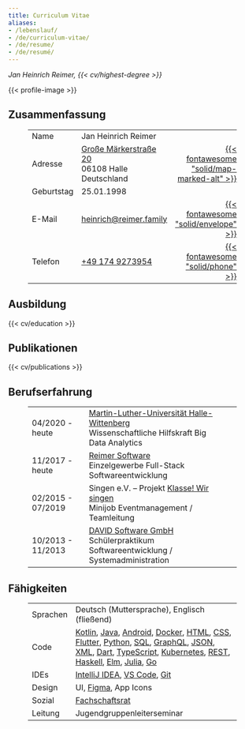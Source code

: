 ```yaml
---
title: Curriculum Vitae
aliases:
- /lebenslauf/
- /de/curriculum-vitae/
- /de/resume/
- /de/resumé/
---
```


_Jan Heinrich Reimer, {{< cv/highest-degree >}}_

{{< profile-image >}}

<section>

## Zusammenfassung

<figure>

| | | |
| --- | --- | ---: |
| Name | Jan Heinrich Reimer | |
| Adresse | [Große Märkerstraße 20](https://www.openstreetmap.org/way/139891311) <br> 06108 Halle <br> Deutschland | [{{< fontawesome "solid/map-marked-alt" >}}](https://www.openstreetmap.org/way/139891311 "Route") |
| Geburtstag | 25.01.1998 | |
| E-Mail | [heinrich@reimer.family](mailto:heinrich@reimer.family) | [{{< fontawesome "solid/envelope" >}}](mailto:heinrich@reimer.family "E-Mail") |
| Telefon | [+49 174 9273954](tel:+491749273954) | [{{< fontawesome "solid/phone" >}}](tel:+491749273954 "Anrufen") |

</figure>

</section>

<section class="timeline">

## Ausbildung

{{< cv/education >}}

</section>

<section>

## Publikationen

{{< cv/publications >}}

</section>

<section>

## Berufserfahrung

<figure class="timeline">

| | | |
| --- | --- | ---: |
| 04/2020 - heute | [Martin-Luther-Universität Halle-Wittenberg](https://informatik.uni-halle.de/arbeitsgruppen/big_data_analytics/) <br> Wissenschaftliche Hilfskraft Big Data Analytics |
| 11/2017 - heute | [Reimer Software](https://reimer.dev) <br> Einzelgewerbe Full-Stack Softwareentwicklung |
| 02/2015 - 07/2019 | Singen e.V. – Projekt [Klasse! Wir singen](https://klasse-wir-singen.de) <br> Minijob Eventmanagement / Teamleitung |
| 10/2013 - 11/2013 | [DAVID Software GmbH](https://msg-david.de) <br> Schülerpraktikum Softwareentwicklung / Systemadministration |

</figure>

</section>

<section>

## Fähigkeiten

<figure>

|||
|---|---|
| Sprachen | Deutsch (Muttersprache), Englisch (fließend) |
| Code | [Kotlin](https://kotlinlang.org/), [Java](https://oracle.com/java/), [Android](https://android.com/), [Docker](https://docker.com/), [HTML](https://w3.org/html/), [CSS](https://w3.org/Style/CSS/), [Flutter](https://flutter.dev/), [Python](https://python.org/), [SQL](https://mysql.com/), [GraphQL](https://graphql.org/), [JSON](https://json.org/), [XML](https://w3.org/standards/xml/), [Dart](https://dart.dev/), [TypeScript](https://www.typescriptlang.org/), [Kubernetes](https://kubernetes.io/), [REST](https://www.ics.uci.edu/~fielding/pubs/dissertation/rest_arch_style.htm), [Haskell](https://haskell.org/), [Elm](https://elm-lang.org/), [Julia](https://julialang.org/), [Go](https://golang.org/) |
| IDEs | [IntelliJ IDEA](https://www.jetbrains.com/idea/), [VS Code](https://code.visualstudio.com/), [Git](https://git-scm.com/) |
| Design | UI, [Figma](https://figma.com/), App Icons |
| Sozial | [Fachschaftsrat](https://fachschaft.mathinf.uni-halle.de) |
| Leitung | Jugendgruppenleiterseminar |

</figure>

</section>
